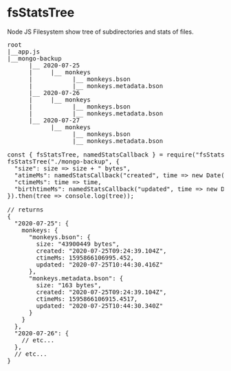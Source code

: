# fsStatsTree
Node JS Filesystem show tree of subdirectories and stats of files.

<pre>
root
|__app.js
|__mongo-backup
      |__ 2020-07-25
      |     |__ monkeys
      |           |__ monkeys.bson
      |           |__ monkeys.metadata.bson
      |__ 2020-07-26
      |     |__ monkeys
      |           |__ monkeys.bson
      |           |__ monkeys.metadata.bson
      |__ 2020-07-27
            |__ monkeys
                  |__ monkeys.bson
                  |__ monkeys.metadata.bson

const { fsStatsTree, namedStatsCallback } = require("fsStatsTree");
fsStatsTree("./mongo-backup", {
  "size": size => size + " bytes",
  "atimeMs": namedStatsCallback("created", time => new Date(time).toISOString()),
  "ctimeMs": time => time,
  "birthtimeMs": namedStatsCallback("updated", time => new Date(time).toISOString())
}).then(tree => console.log(tree));

// returns
{
  "2020-07-25": {
    monkeys: {
      "monkeys.bson": {
        size: "43900449 bytes",
        created: "2020-07-25T09:24:39.104Z",
        ctimeMs: 1595866106995.452,
        updated: "2020-07-25T10:44:30.416Z"
      },
      "monkeys.metadata.bson": {
        size: "163 bytes",
        created: "2020-07-25T09:24:39.104Z",
        ctimeMs: 1595866106915.4517,
        updated: "2020-07-25T10:44:30.340Z"
      }
    }
  },
  "2020-07-26": {
    // etc...
  },
  // etc...
}
</pre>
